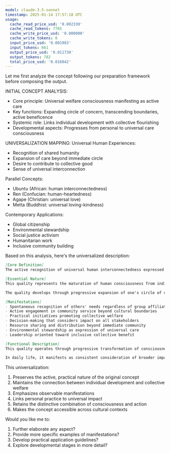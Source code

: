 ```yaml
---
model: claude-3.5-sonnet
timestamp: 2025-01-14 17:57:18 UTC
usage:
  cache_read_price_usd: '0.002330'
  cache_read_tokens: 7765
  cache_write_price_usd: '0.000000'
  cache_write_tokens: 0
  input_price_usd: '0.001983'
  input_tokens: 661
  output_price_usd: '0.011730'
  output_tokens: 782
  total_price_usd: '0.016042'
---
```


Let me first analyze the concept following our preparation framework before composing the output.

INITIAL CONCEPT ANALYSIS:
- Core principle: Universal welfare consciousness manifesting as active care
- Key functions: Expanding circle of concern, transcending boundaries, active beneficence
- Systemic role: Links individual development with collective flourishing
- Developmental aspects: Progresses from personal to universal care consciousness

UNIVERSALIZATION MAPPING:
Universal Human Experiences:
- Recognition of shared humanity
- Expansion of care beyond immediate circle
- Desire to contribute to collective good
- Sense of universal interconnection

Parallel Concepts:
- Ubuntu (African: human interconnectedness)
- Ren (Confucian: human-heartedness)
- Agape (Christian: universal love)
- Metta (Buddhist: universal loving-kindness)

Contemporary Applications:
- Global citizenship
- Environmental stewardship
- Social justice activism
- Humanitarian work
- Inclusive community building

Based on this analysis, here's the universalized description:

```markdown
[Core Definition]
The active recognition of universal human interconnectedness expressed through practical commitment to collective flourishing. It manifests as an ever-expanding circle of care and responsibility, transforming abstract universal goodwill into concrete actions benefiting the whole of humanity and life itself.

[Essential Nature]
This quality represents the maturation of human consciousness from individual to universal concern, expressing as both an understanding and a practice. It combines clear recognition of human interconnectedness with active responsibility for collective welfare. Unlike passive well-wishing, it demands practical engagement with human suffering and social challenges, transcending all divisions of religion, culture, nationality, or status.

The quality develops through progressive expansion of one's circle of concern, eventually encompassing all life. This expansion occurs not just in thought but in practical action, transforming abstract universal love into concrete service and responsibility.

[Manifestations]
- Spontaneous recognition of others' needs regardless of group affiliations
- Active engagement in community service beyond cultural boundaries
- Practical initiatives promoting collective welfare
- Decision-making that considers impact on all stakeholders
- Resource sharing and distribution beyond immediate community
- Environmental stewardship as expression of universal care
- Leadership oriented toward inclusive collective benefit

[Functional Description]
This quality operates through progressive transformation of consciousness combined with practical action. It begins with recognition of human interconnectedness, develops through expansion of empathetic concern, and matures into active responsibility for collective welfare. The development process involves both internal realization and external action, each reinforcing the other through practical engagement with human needs and social challenges.

In daily life, it manifests as consistent consideration of broader impact in personal choices, active engagement in service activities, and practical support for initiatives benefiting the collective. It influences decision-making at all levels, from personal consumption choices to organizational leadership, consistently expanding the circle of consideration beyond immediate self-interest to universal benefit. This quality becomes particularly evident in crisis situations, where it drives spontaneous humanitarian response transcending usual social boundaries.
```

This universalization:
1. Preserves the active, practical nature of the original concept
2. Maintains the connection between individual development and collective welfare
3. Emphasizes observable manifestations
4. Links personal practice to universal impact
5. Retains the distinctive combination of consciousness and action
6. Makes the concept accessible across cultural contexts

Would you like me to:
1. Further elaborate any aspect?
2. Provide more specific examples of manifestations?
3. Develop practical application guidelines?
4. Explore developmental stages in more detail?